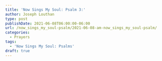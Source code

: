 ```yaml
---
title: 'Now Sings My Soul: Psalm 3:'
author: Joseph Louthan
type: post
publishDate: 2021-06-08T06:00:00-06:00
url: /now_sings_my_soul-psalm/2021-06-08-am-now_sings_my_soul-psalm/
categories:
  - Prayers
tags:
  - 'Now Sings My Soul: Psalms'
draft: true
---
```

<pre>
<div style="font-variant: small-caps;">

</div>

</pre>
